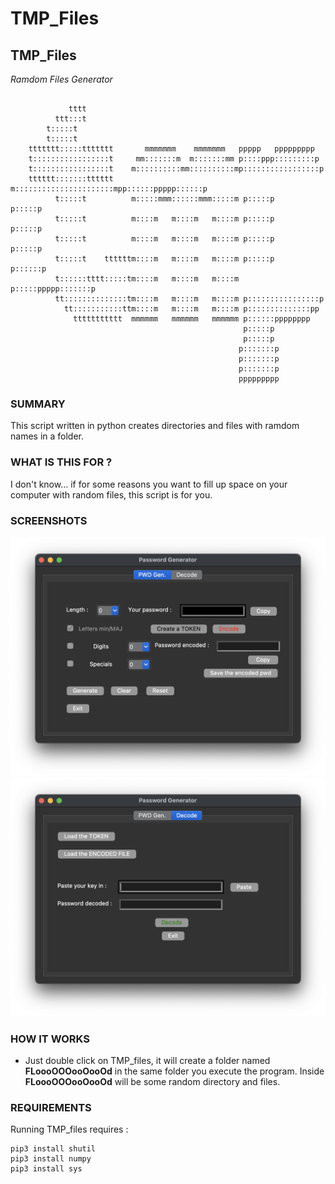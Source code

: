 # TMP_Files

## TMP_Files
_Ramdom Files Generator_
```
                                                                   
             tttt                                                      
          ttt:::t                                                      
        t:::::t                                                      
        t:::::t                                                      
    ttttttt:::::ttttttt       mmmmmmm    mmmmmmm   ppppp   ppppppppp   
    t:::::::::::::::::t     mm:::::::m  m:::::::mm p::::ppp:::::::::p  
    t:::::::::::::::::t    m::::::::::mm::::::::::mp:::::::::::::::::p 
    tttttt:::::::tttttt    m::::::::::::::::::::::mpp::::::ppppp::::::p
          t:::::t          m:::::mmm::::::mmm:::::m p:::::p     p:::::p
          t:::::t          m::::m   m::::m   m::::m p:::::p     p:::::p
          t:::::t          m::::m   m::::m   m::::m p:::::p     p:::::p
          t:::::t    ttttttm::::m   m::::m   m::::m p:::::p    p::::::p
          t::::::tttt:::::tm::::m   m::::m   m::::m p:::::ppppp:::::::p
          tt::::::::::::::tm::::m   m::::m   m::::m p::::::::::::::::p 
            tt:::::::::::ttm::::m   m::::m   m::::m p::::::::::::::pp  
              ttttttttttt  mmmmmm   mmmmmm   mmmmmm p::::::pppppppp    
                                                    p:::::p            
                                                    p:::::p            
                                                   p:::::::p           
                                                   p:::::::p           
                                                   p:::::::p           
                                                   ppppppppp           
```

### SUMMARY
This script written in python creates directories and files with ramdom names in a folder. 

### WHAT IS THIS FOR ?
I don't know... if for some reasons you want to fill up space on your computer with random files, this script is for you. 

### SCREENSHOTS
![Screenshot](https://github.com/gelndjj/PWD_Encrypted/blob/main/img/pwd_gen.png)
![Screenshot](https://github.com/gelndjj/PWD_Encrypted/blob/main/img/pwd_dec.png)

### HOW IT WORKS
* Just double click on TMP_files, it will create a folder named **FLoooOOOooOooOd** in the same folder you execute the program. Inside **FLoooOOOooOooOd** will be some random directory and files.

### REQUIREMENTS
Running TMP_files requires :

```
pip3 install shutil
pip3 install numpy
pip3 install sys

```
